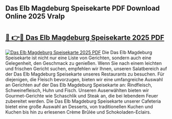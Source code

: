 ## Das Elb Magdeburg Speisekarte PDF Download Online 2025 VraIp

# <h2><a href="http://gc6jemj.nevu.top/?p=Das+Elb+Magdeburg+Speisekarte">🔗 👉🔴 Das Elb Magdeburg Speisekarte 2025 PDF</a></h2>

[![Das Elb Magdeburg Speisekarte 2025 PDF](https://i.imgur.com/dBaPXMq.png)](http://gc6jemj.nevu.top/?p=Das+Elb+Magdeburg+Speisekarte)
Die Das Elb Magdeburg Speisekarte ist nicht nur eine Liste von Gerichten, sondern auch eine Gelegenheit, den Geschmack zu genießen. Wenn Sie nach einem leichten und frischen Gericht suchen, empfehlen wir Ihnen, unseren Salatbereich auf der Das Elb Magdeburg Speisekarte unseres Restaurants zu besuchen. Für diejenigen, die Fleisch bevorzugen, bieten wir eine umfangreiche Auswahl an Gerichten auf der Das Elb Magdeburg Speisekarte an: Rindfleisch, Schweinefleisch, Huhn und Fisch. Unseren Auserwählten bieten wir Gourmet-Gerichte wie Schaschlik und Steak an, die bei lebendem Feuer zubereitet werden. Die Das Elb Magdeburg Speisekarte unserer Cafeteria bietet eine große Auswahl an Desserts, von traditionellen Kuchen und Kuchen bis hin zu erlesenen Crème Brûlée und Schokoladen-Eclairs.
